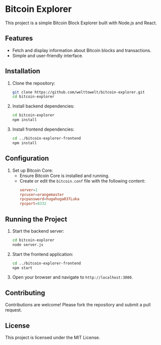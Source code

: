 # Bitcoin Explorer

This project is a simple Bitcoin Block Explorer built with Node.js and React.

## Features

- Fetch and display information about Bitcoin blocks and transactions.
- Simple and user-friendly interface.

## Installation

1. Clone the repository:
   ```sh
   git clone https://github.com/welttowelt/bitcoin-explorer.git
   cd bitcoin-explorer
   ```

2. Install backend dependencies:
   ```sh
   cd bitcoin-explorer
   npm install
   ```

3. Install frontend dependencies:
   ```sh
   cd ../bitcoin-explorer-frontend
   npm install
   ```

## Configuration

1. Set up Bitcoin Core:
   - Ensure Bitcoin Core is installed and running.
   - Create or edit the `bitcoin.conf` file with the following content:
     ```conf
     server=1
     rpcuser=orangemaster
     rpcpassword=hugahuga837Luka
     rpcport=8332
     ```

## Running the Project

1. Start the backend server:
   ```sh
   cd bitcoin-explorer
   node server.js
   ```

2. Start the frontend application:
   ```sh
   cd ../bitcoin-explorer-frontend
   npm start
   ```

3. Open your browser and navigate to `http://localhost:3000`.

## Contributing

Contributions are welcome! Please fork the repository and submit a pull request.

## License

This project is licensed under the MIT License.


